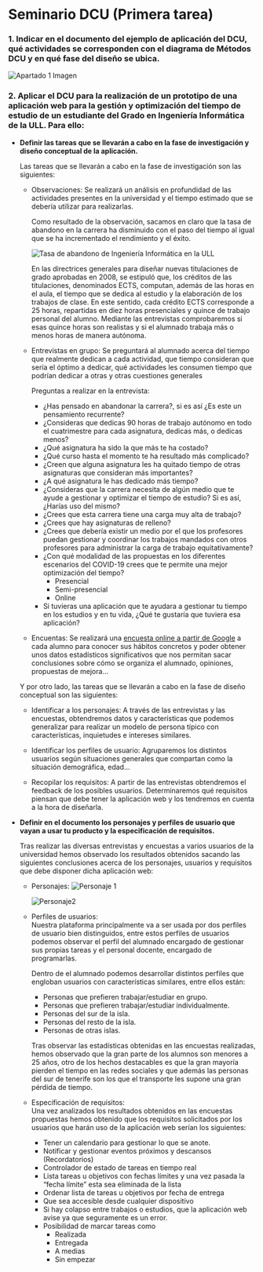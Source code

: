 # Seminario DCU (Primera tarea)

### 1. Indicar en el documento del ejemplo de aplicación del DCU, qué actividades se corresponden con el diagrama de Métodos DCU y en qué fase del diseño se ubica.

![Apartado 1 Imagen](Imagenes/apartado_1.JPG)



### 2. Aplicar el DCU para la realización de un prototipo de una aplicación web para la gestión y optimización del tiempo de estudio de un estudiante del Grado en Ingeniería Informática de la ULL. Para ello:

* **Definir las tareas que se llevarán a cabo en la fase de investigación y diseño conceptual de la aplicación.**

  Las tareas que se llevarán a cabo en la fase de investigación son las siguientes:
    * Observaciones: Se realizará un análisis en profundidad de las actividades presentes en la universidad y el tiempo estimado que se debería utilizar para realizarlas.

      Como resultado de la observación, sacamos en claro que la tasa de abandono en la carrera ha disminuido con el paso del tiempo al igual que se ha incrementado el rendimiento y el éxito.

      ![Tasa de abandono de Ingeniería Informática en la ULL](Imagenes/Tasa_de_abandono_if_ull.jpg)

      En las directrices generales para diseñar nuevas titulaciones de grado aprobadas en 2008, se estipuló que, los créditos de las titulaciones, denominados ECTS, computan, además de las horas en el aula, el tiempo que se dedica al estudio y la elaboración de los trabajos de clase. En este sentido, cada crédito ECTS corresponde a 25 horas, repartidas en diez horas presenciales y quince de trabajo personal del alumno. Mediante las entrevistas comprobaremos si esas quince horas son realistas y si el alumnado trabaja más o menos horas de manera autónoma.

    
    * Entrevistas en grupo: Se preguntará al alumnado acerca del tiempo que realmente dedican a cada actividad, que tiempo consideran que sería el óptimo a dedicar, qué actividades les consumen tiempo que podrían dedicar a otras y otras cuestiones generales
    
      Preguntas a realizar en la entrevista:

      * ¿Has pensado en abandonar la carrera?, si es así ¿Es este un pensamiento recurrente?
      * ¿Consideras que dedicas 90 horas de trabajo autónomo en todo el cuatrimestre para cada asignatura, dedicas más, o dedicas menos?
      * ¿Qué asignatura ha sido la que más te ha costado?
      * ¿Qué curso hasta el momento te ha resultado más complicado?
      * ¿Creen que alguna asignatura les ha quitado tiempo de otras asignaturas que consideran más importantes?
      * ¿A qué asignatura le has dedicado más tiempo?
      * ¿Consideras que la carrera necesita de algún medio que te ayude a gestionar y optimizar el tiempo de estudio? Si es así, ¿Harías uso del mismo?
      * ¿Crees que esta carrera tiene una carga muy alta de trabajo?
      * ¿Crees que hay asignaturas de relleno?
      * ¿Crees que debería existir un medio por el que los profesores puedan gestionar y coordinar los trabajos mandados con otros profesores para administrar la carga de trabajo equitativamente?
      * ¿Con qué modalidad de las propuestas en los diferentes escenarios del COVID-19 crees que te permite una mejor optimización del tiempo?
        * Presencial
        * Semi-presencial
        * Online
      * Si tuvieras una aplicación que te ayudara a gestionar tu tiempo en los estudios y en tu vida, ¿Qué te gustaría que tuviera esa aplicación?

  
    * Encuentas: Se realizará una [encuesta online a partir de Google](https://docs.google.com/forms/d/e/1FAIpQLSf0_ej8SxjciekdSPXtzb2vHSsGb4TD5nFrziuJ9-lKXKW3aQ/viewform?usp=sf_link) a cada alumno para conocer sus hábitos concretos y poder obtener unos datos estadísticos significativos que nos permitan sacar conclusiones sobre cómo se organiza el alumnado, opiniones, propuestas de mejora...

  Y por otro lado, las tareas que se llevarán a cabo en la fase de diseño conceptual son las siguientes:
    * Identificar a los personajes: A través de las entrevistas y las encuestas, obtendremos datos y características que podemos generalizar para realizar un modelo de persona típico con características, inquietudes e intereses similares.
    
    * Identificar los perfiles de usuario: Agruparemos los distintos usuarios según situaciones generales que compartan como la situación demográfica, edad...  
  
    * Recopilar los requisitos: A partir de las entrevistas obtendremos el feedback de los posibles usuarios. Determinaremos qué requisitos piensan que debe tener la aplicación web y los tendremos en cuenta a la hora de diseñarla.
  
  
* **Definir en el documento los personajes y perfiles de usuario que vayan a usar tu producto y la especificación de requisitos.**

  Tras realizar las diversas entrevistas y encuestas a varios usuarios de la universidad hemos observado los resultados obtenidos sacando las siguientes conclusiones acerca de los personajes, usuarios y requisitos que debe disponer dicha aplicación web:
    * Personajes:
      ![Personaje 1](Imagenes/persona1.JPG)   

      ![Personaje2](Imagenes/Persona2.JPG) 

    * Perfiles de usuarios:   
      Nuestra plataforma principalmente va a ser usada por dos perfiles de usuario bien distinguidos, entre estos perfiles de usuarios podemos observar el perfil del alumnado encargado de gestionar sus propias tareas y el personal docente, encargado de programarlas.  
      
      Dentro de el alumnado podemos desarrollar distintos perfiles que engloban usuarios con características similares, entre ellos están:

      * Personas que prefieren trabajar/estudiar en grupo.
      * Personas que prefieren trabajar/estudiar individualmente.
      * Personas del sur de la isla.
      * Personas del resto de la isla.
      * Personas de otras islas.  

      Tras observar las estadísticas obtenidas en las encuestas realizadas, hemos observado que la gran parte de los alumnos son menores a 25 años, otro de los hechos destacables es que la gran mayoría pierden el tiempo en las redes sociales y que además las personas del sur de tenerife son los que el transporte les supone una gran pérdida de tiempo.

    * Especificación de requisitos:  
    Una vez analizados los resultados obtenidos en las encuestas propuestas hemos obtenido que los requisitos solicitados por los usuarios que harán uso de la aplicación web serían los siguientes: 
      * Tener un calendario para gestionar lo que se anote.
      * Notificar y gestionar eventos próximos y descansos (Recordatorios)
      * Controlador de estado de tareas en tiempo real
      * Lista tareas u objetivos con fechas límites y una vez pasada la “fecha límite” esta sea eliminada de la lista
      * Ordenar lista de tareas u objetivos por fecha de entrega
      * Que sea accesible desde cualquier dispositivo
      * Si hay colapso entre trabajos o estudios, que la aplicación web avise ya que seguramente es un error.
      * Posibilidad de marcar tareas como 
        * Realizada 
        * Entregada
        * A medias
        * Sin empezar
